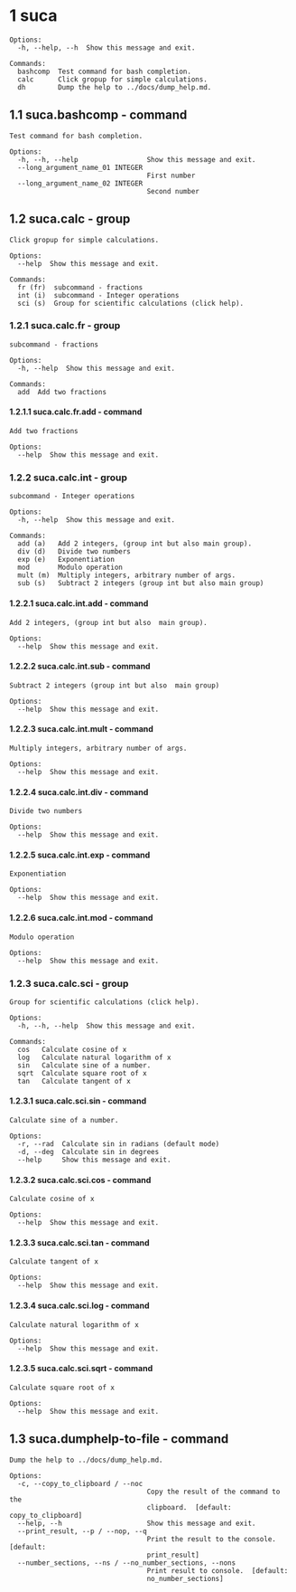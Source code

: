 # 1  suca 

```
Options:
  -h, --help, --h  Show this message and exit.

Commands:
  bashcomp  Test command for bash completion.
  calc      Click gropup for simple calculations.
  dh        Dump the help to ../docs/dump_help.md.
```

## 1.1  suca.bashcomp - command

```
Test command for bash completion.

Options:
  -h, --h, --help                 Show this message and exit.
  --long_argument_name_01 INTEGER
                                  First number
  --long_argument_name_02 INTEGER
                                  Second number
```

## 1.2  suca.calc - group

```
Click gropup for simple calculations.

Options:
  --help  Show this message and exit.

Commands:
  fr (fr)  subcommand - fractions
  int (i)  subcommand - Integer operations
  sci (s)  Group for scientific calculations (click help).
```

### 1.2.1  suca.calc.fr - group

```
subcommand - fractions

Options:
  -h, --help  Show this message and exit.

Commands:
  add  Add two fractions
```

#### 1.2.1.1  suca.calc.fr.add - command

```
Add two fractions

Options:
  --help  Show this message and exit.
```

### 1.2.2  suca.calc.int - group

```
subcommand - Integer operations

Options:
  -h, --help  Show this message and exit.

Commands:
  add (a)   Add 2 integers, (group int but also main group).
  div (d)   Divide two numbers
  exp (e)   Exponentiation
  mod       Modulo operation
  mult (m)  Multiply integers, arbitrary number of args.
  sub (s)   Subtract 2 integers (group int but also main group)
```

#### 1.2.2.1  suca.calc.int.add - command

```
Add 2 integers, (group int but also  main group).

Options:
  --help  Show this message and exit.
```

#### 1.2.2.2  suca.calc.int.sub - command

```
Subtract 2 integers (group int but also  main group)

Options:
  --help  Show this message and exit.
```

#### 1.2.2.3  suca.calc.int.mult - command

```
Multiply integers, arbitrary number of args.

Options:
  --help  Show this message and exit.
```

#### 1.2.2.4  suca.calc.int.div - command

```
Divide two numbers

Options:
  --help  Show this message and exit.
```

#### 1.2.2.5  suca.calc.int.exp - command

```
Exponentiation

Options:
  --help  Show this message and exit.
```

#### 1.2.2.6  suca.calc.int.mod - command

```
Modulo operation

Options:
  --help  Show this message and exit.
```

### 1.2.3  suca.calc.sci - group

```
Group for scientific calculations (click help).

Options:
  -h, --h, --help  Show this message and exit.

Commands:
  cos   Calculate cosine of x
  log   Calculate natural logarithm of x
  sin   Calculate sine of a number.
  sqrt  Calculate square root of x
  tan   Calculate tangent of x
```

#### 1.2.3.1  suca.calc.sci.sin - command

```
Calculate sine of a number.

Options:
  -r, --rad  Calculate sin in radians (default mode)
  -d, --deg  Calculate sin in degrees
  --help     Show this message and exit.
```

#### 1.2.3.2  suca.calc.sci.cos - command

```
Calculate cosine of x

Options:
  --help  Show this message and exit.
```

#### 1.2.3.3  suca.calc.sci.tan - command

```
Calculate tangent of x

Options:
  --help  Show this message and exit.
```

#### 1.2.3.4  suca.calc.sci.log - command

```
Calculate natural logarithm of x

Options:
  --help  Show this message and exit.
```

#### 1.2.3.5  suca.calc.sci.sqrt - command

```
Calculate square root of x

Options:
  --help  Show this message and exit.
```

## 1.3  suca.dumphelp-to-file - command

```
Dump the help to ../docs/dump_help.md.

Options:
  -c, --copy_to_clipboard / --noc
                                  Copy the result of the command to the
                                  clipboard.  [default: copy_to_clipboard]
  --help, --h                     Show this message and exit.
  --print_result, --p / --nop, --q
                                  Print the result to the console.  [default:
                                  print_result]
  --number_sections, --ns / --no_number_sections, --nons
                                  Print result to console.  [default:
                                  no_number_sections]
```
